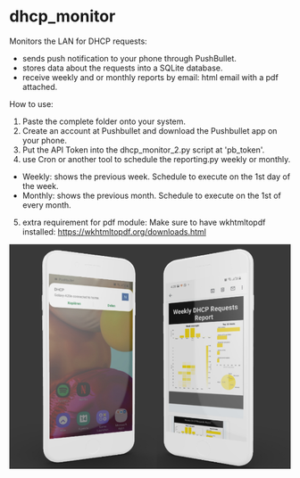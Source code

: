 # dhcp_monitor
Monitors the LAN for DHCP requests: 

- sends push notification to your phone through PushBullet.
- stores data about the requests into a SQLite database.
- receive weekly and or monthly reports by email: html email with a pdf attached.

How to use:
1. Paste the complete folder onto your system.
2. Create an account at Pushbullet and download the Pushbullet app on your phone.
3. Put the API Token into the dhcp_monitor_2.py script at 'pb_token'.
4. use Cron or another tool to schedule the reporting.py weekly or monthly.
  - Weekly: shows the previous week. Schedule to execute on the 1st day of the week.
  - Monthly: shows the previous month. Schedule to execute on the 1st of every month.
5. extra requirement for pdf module:
   Make sure to have wkhtmltopdf installed:
   https://wkhtmltopdf.org/downloads.html

![](images/DHCP_mobile_presentation.jpg)

![]()
